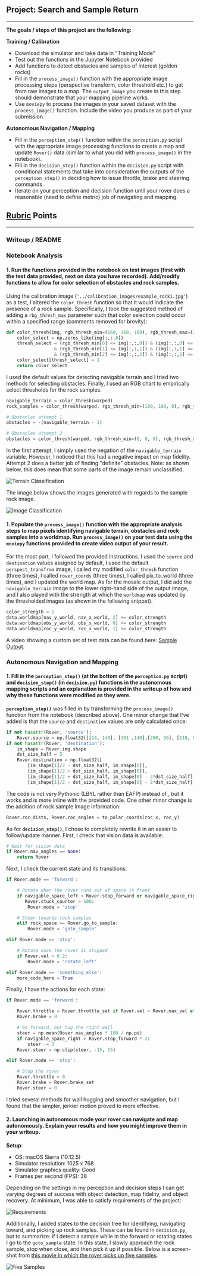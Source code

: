 ## Project: Search and Sample Return

---


**The goals / steps of this project are the following:**

**Training / Calibration**

* Download the simulator and take data in "Training Mode"
* Test out the functions in the Jupyter Notebook provided
* Add functions to detect obstacles and samples of interest (golden rocks)
* Fill in the `process_image()` function with the appropriate image processing steps (perspective transform, color threshold etc.) to get from raw images to a map.  The `output_image` you create in this step should demonstrate that your mapping pipeline works.
* Use `moviepy` to process the images in your saved dataset with the `process_image()` function.  Include the video you produce as part of your submission.

**Autonomous Navigation / Mapping**

* Fill in the `perception_step()` function within the `perception.py` script with the appropriate image processing functions to create a map and update `Rover()` data (similar to what you did with `process_image()` in the notebook).
* Fill in the `decision_step()` function within the `decision.py` script with conditional statements that take into consideration the outputs of the `perception_step()` in deciding how to issue throttle, brake and steering commands.
* Iterate on your perception and decision function until your rover does a reasonable (need to define metric) job of navigating and mapping.


## [Rubric](https://review.udacity.com/#!/rubrics/916/view) Points
<!-- ### Here I will consider the rubric points individually and describe how I addressed each point in my implementation. -->





---
### Writeup / README

<!-- #### 1. Provide a Writeup / README that includes all the rubric points and how you addressed each one.  You can submit your writeup as markdown or pdf. -->

<!-- Writeup provided in markdown format on Github. -->

### Notebook Analysis
#### 1. Run the functions provided in the notebook on test images (first with the test data provided, next on data you have recorded). Add/modify functions to allow for color selection of obstacles and rock samples.

<!-- Describe in your writeup (and identify where in your code) how you modified or added functions to add obstacle and rock sample identification. -->

Using the calibration image (`'../calibration_images/example_rock1.jpg'`) as a test, I altered the `color_thresh` function so that it would indicate the presence of a rock sample. Specifically, I took the suggested method of adding a `rbg_thresh_max` parameter such that color selection could occur within a specified range (comments removed for brevity):

```python
def color_thresh(img, rgb_thresh_min=(160, 160, 160), rgb_thresh_max=(255, 255, 255)):
    color_select = np.zeros_like(img[:,:,0])
    thresh_select = (rgb_thresh_min[0] <= img[:,:,0]) & (img[:,:,0] <= rgb_thresh_max[0]) \
                  & (rgb_thresh_min[1] <= img[:,:,1]) & (img[:,:,1] <= rgb_thresh_max[1]) \
                  & (rgb_thresh_min[2] <= img[:,:,2]) & (img[:,:,2] <= rgb_thresh_max[2])
    color_select[thresh_select] = 1
    return color_select
```

I used the default values for detecting navigable terrain and I tried two methods for selecting obstacles. Finally, I used an RGB chart to empirically select thresholds for the rock samples.

```python
navigable_terrain = color_thresh(warped)
rock_samples = color_thresh(warped, rgb_thresh_min=(100, 100, 0), rgb_thresh_max=(255,255,80))

# Obstacles attempt 1
obstacles = -(navigable_terrain - 1)

# Obstacles attempt 2
obstacles = color_thresh(warped, rgb_thresh_min=(0, 0, 0), rgb_thresh_max=(120, 120, 120))
```

In the first attempt, I simply used the negation of the `navigable_terrain` variable. However, I noticed that this had a negative impact on map fidelity. Attempt 2 does a better job of finding "definite" obstacles. Note: as shown below, this does mean that some parts of the image remain unclassified.

![Terrain Classification](./terrain.png)

The image below shows the images generated with regards to the sample rock image.

![Image Classification](./image_classification.png)





#### 1. Populate the `process_image()` function with the appropriate analysis steps to map pixels identifying navigable terrain, obstacles and rock samples into a worldmap.  Run `process_image()` on your test data using the `moviepy` functions provided to create video output of your result.

<!-- Describe in your writeup how you modified the process_image() to demonstrate your analysis and how you created a worldmap. Include your video output with your submission. -->

For the most part, I followed the provided instructions. I used the `source` and `destination` values assigned by default, I used the default `perspect_transfrom` image, I called my modified `color_thresh` function (three times), I called `rover_coords` (three times), I called pix_to_world (three times), and I updated the world map. As for the mosaic output, I did add the `navigable_terrain` image to the lower right-hand side of the output image, and I also played with the strength at which the `worldmap` was updated by the thresholded images (as shown in the following snippet).

```python
color_strength = 1
data.worldmap[nav_y_world, nav_x_world, 2] += color_strength
data.worldmap[obs_y_world, obs_x_world, 0] += color_strength
data.worldmap[roc_y_world, roc_x_world, 1] += color_strength
```

A video showing a custom set of test data can be found here: [Sample Output](../output/test_mapping.mp4).

### Autonomous Navigation and Mapping

#### 1. Fill in the `perception_step()` (at the bottom of the `perception.py` script) and `decision_step()` (in `decision.py`) functions in the autonomous mapping scripts and an explanation is provided in the writeup of how and why these functions were modified as they were.

<!-- perception_step() and decision_step() functions have been filled in and their functionality explained in the writeup. -->

**`perception_step()`** was filled in by transforming the `process_image()` function from the notebook (described above). One minor change that I've added is that the `source` and `destination` values are only calculated once:

```python
if not hasattr(Rover, 'source'):
    Rover.source = np.float32([[14, 140], [301 ,140],[200, 96], [118, 96]])
if not hasattr(Rover, 'destination'):
    im_shape = Rover.img.shape
    dst_size_half = 5
    Rover.destination = np.float32([
        [im_shape[1]/2 - dst_size_half, im_shape[0]],
        [im_shape[1]/2 + dst_size_half, im_shape[0]],
        [im_shape[1]/2 + dst_size_half, im_shape[0] - 2*dst_size_half],
        [im_shape[1]/2 - dst_size_half, im_shape[0] - 2*dst_size_half]])
```

The code is not very Pythonic (LBYL rather than EAFP) instead of , but it works and is more inline with the provided code. One other minor change is the addition of rock sample image information:

```python
Rover.roc_dists, Rover.roc_angles = to_polar_coords(roc_x, roc_y)
```

As for **`decision_step()`**, I chose to completely rewrite it in an easier to follow/update manner. First, I check that vision data is available:

```python
# Wait for vision data
if Rover.nav_angles == None:
    return Rover
```

Next, I check the current state and its transitions:

```python
if Rover.mode == 'forward':

    # Rotate when the rover runs out of space in front
    if navigable_space_left < Rover.stop_forward or navigable_space_right < Rover.stop_forward or \
       Rover.stuck_counter > 100:
        Rover.mode = 'stop'

    # Steer towards rock samples
    elif rock_space >= Rover.go_to_sample:
        Rover.mode = 'goto_sample'

elif Rover.mode == 'stop':

    # Rotate once the rover is stopped
    if Rover.vel < 0.2:
        Rover.mode = 'rotate_left'

elif Rover.mode == 'something_else':
    more_code_here = True
```

Finally, I have the actions for each state:

```python
if Rover.mode == 'forward':

    Rover.throttle = Rover.throttle_set if Rover.vel < Rover.max_vel else 0
    Rover.brake = 0

    # Go forward, but hug the right wall
    steer = np.mean(Rover.nav_angles * 180 / np.pi)
    if navigable_space_right > Rover.stop_forward * 2:
        steer -= 3
    Rover.steer = np.clip(steer, -15, 15)

elif Rover.mode == 'stop':

    # Stop the rover
    Rover.throttle = 0
    Rover.brake = Rover.brake_set
    Rover.steer = 0
```

I tried several methods for wall hugging and smoother navigation, but I found that the simpler, jerkier motion proved to more effective.





#### 2. Launching in autonomous mode your rover can navigate and map autonomously.  Explain your results and how you might improve them in your writeup.

<!-- By running drive_rover.py and launching the simulator in autonomous mode, your rover does a reasonably good job at mapping the environment. -->

<!-- The rover must map at least 40% of the environment with 60% fidelity (accuracy) against the ground truth. You must also find (map) the location of at least one rock sample. They don't need to pick any rocks up, just have them appear in the map (should happen automatically if their map pixels in Rover.worldmap[:,:,1] overlap with sample locations.) -->

<!-- Note: running the simulator with different choices of resolution and graphics quality may produce different results, particularly on different machines! Make a note of your simulator settings (resolution and graphics quality set on launch) and frames per second (FPS output to terminal by drive_rover.py) in your writeup when you submit the project so your reviewer can reproduce your results. -->

**Setup**:

- OS: macOS Sierra (10.12.5)
- Simulator resolution: 1025 x 768
- Simulator graphics quality: Good
- Frames per second (FPS): 38

Depending on the settings in my perception and decision steps I can get varying degrees of success with object detection, map fidelity, and object recovery. At minimum, I was able to satisfy requirements of the project:

![Requirements](./requirements.png)

Additionally, I added states to the decision tree for identifying, navigating toward, and picking up rock samples. These can be found in `decision.py`, but to summarize: if I detect a sample while in the forward or rotating states I go to the `goto_sample` state. In this state, I slowly approach the rock sample, stop when close, and then pick it up if possible. Below is a screen-shot from [this movie in which the rover picks up five samples](https://youtu.be/WeONxQc-qHM).

![Five Samples](./five_samples.jpg)
